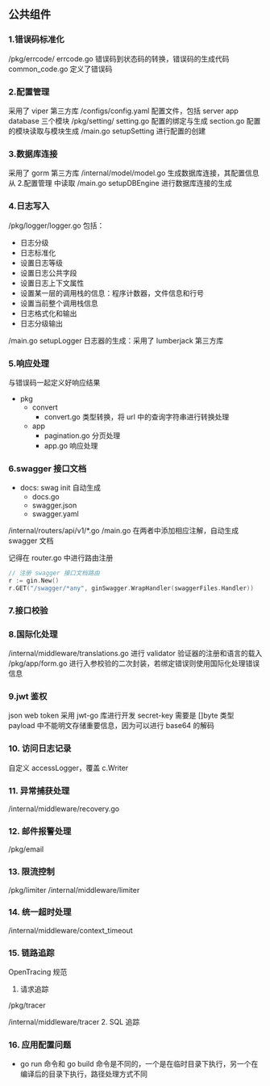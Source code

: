 ## 公共组件
### 1.错误码标准化
/pkg/errcode/
    errcode.go 错误码到状态码的转换，错误码的生成代码
    common_code.go 定义了错误码

### 2.配置管理
采用了 viper 第三方库
/configs/config.yaml 配置文件，包括 server app database 三个模块
/pkg/setting/
    setting.go 配置的绑定与生成
    section.go 配置的模块读取与模块生成
/main.go setupSetting 进行配置的创建

### 3.数据库连接
采用了 gorm 第三方库
/internal/model/model.go 生成数据库连接，其配置信息从 2.配置管理 中读取
/main.go setupDBEngine 进行数据库连接的生成

### 4.日志写入
/pkg/logger/logger.go 包括：
- 日志分级
- 日志标准化
- 设置日志等级
- 设置日志公共字段
- 设置日志上下文属性
- 设置某一层的调用栈的信息：程序计数器，文件信息和行号
- 设置当前整个调用栈信息
- 日志格式化和输出
- 日志分级输出

/main.go setupLogger 日志器的生成：采用了 lumberjack 第三方库

### 5.响应处理
与错误码一起定义好响应结果
- pkg
    - convert
        - convert.go 类型转换，将 url 中的查询字符串进行转换处理
    - app
        - pagination.go 分页处理
        - app.go 响应处理
### 6.swagger 接口文档
- docs: swag init 自动生成
    - docs.go
    - swagger.json
    - swagger.yaml

/internal/routers/api/v1/*.go
/main.go
在两者中添加相应注解，自动生成 swagger 文档

记得在 router.go 中进行路由注册
```go
// 注册 swagger 接口文档路由
r := gin.New()
r.GET("/swagger/*any", ginSwagger.WrapHandler(swaggerFiles.Handler))
```
### 7.接口校验

### 8.国际化处理
/internal/middleware/translations.go
    进行 validator 验证器的注册和语言的载入
/pkg/app/form.go
    进行入参校验的二次封装，若绑定错误则使用国际化处理错误信息

### 9.jwt 鉴权
json web token
采用 jwt-go 库进行开发
secret-key 需要是 []byte 类型
payload 中不能明文存储重要信息，因为可以进行 base64 的解码

### 10. 访问日志记录
自定义 accessLogger，覆盖 c.Writer
### 11. 异常捕获处理
/internal/middleware/recovery.go
### 12. 邮件报警处理
/pkg/email

### 13. 限流控制
/pkg/limiter
/internal/middleware/limiter

### 14. 统一超时处理
/internal/middleware/context_timeout
### 15. 链路追踪
OpenTracing 规范
1. 请求追踪

/pkg/tracer

/internal/middleware/tracer
2. SQL 追踪

### 16. 应用配置问题
- go run 命令和 go build 命令是不同的，一个是在临时目录下执行，另一个在编译后的目录下执行，路径处理方式不同
